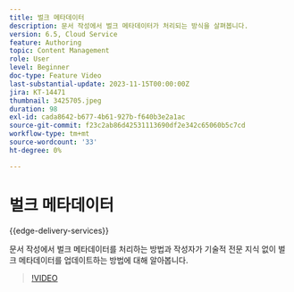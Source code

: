 ```yaml
---
title: 벌크 메타데이터
description: 문서 작성에서 벌크 메타데이터가 처리되는 방식을 살펴봅니다.
version: 6.5, Cloud Service
feature: Authoring
topic: Content Management
role: User
level: Beginner
doc-type: Feature Video
last-substantial-update: 2023-11-15T00:00:00Z
jira: KT-14471
thumbnail: 3425705.jpeg
duration: 98
exl-id: cada8642-b677-4b61-927b-f640b3e2a1ac
source-git-commit: f23c2ab86d42531113690df2e342c65060b5c7cd
workflow-type: tm+mt
source-wordcount: '33'
ht-degree: 0%

---
```


# 벌크 메타데이터

{{edge-delivery-services}}

문서 작성에서 벌크 메타데이터를 처리하는 방법과 작성자가 기술적 전문 지식 없이 벌크 메타데이터를 업데이트하는 방법에 대해 알아봅니다.

>[!VIDEO](https://video.tv.adobe.com/v/3425705/?learn=on)

